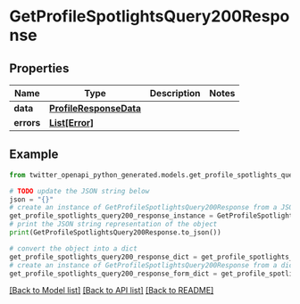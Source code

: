 # GetProfileSpotlightsQuery200Response


## Properties

Name | Type | Description | Notes
------------ | ------------- | ------------- | -------------
**data** | [**ProfileResponseData**](ProfileResponseData.md) |  | 
**errors** | [**List[Error]**](Error.md) |  | 

## Example

```python
from twitter_openapi_python_generated.models.get_profile_spotlights_query200_response import GetProfileSpotlightsQuery200Response

# TODO update the JSON string below
json = "{}"
# create an instance of GetProfileSpotlightsQuery200Response from a JSON string
get_profile_spotlights_query200_response_instance = GetProfileSpotlightsQuery200Response.from_json(json)
# print the JSON string representation of the object
print(GetProfileSpotlightsQuery200Response.to_json())

# convert the object into a dict
get_profile_spotlights_query200_response_dict = get_profile_spotlights_query200_response_instance.to_dict()
# create an instance of GetProfileSpotlightsQuery200Response from a dict
get_profile_spotlights_query200_response_form_dict = get_profile_spotlights_query200_response.from_dict(get_profile_spotlights_query200_response_dict)
```
[[Back to Model list]](../README.md#documentation-for-models) [[Back to API list]](../README.md#documentation-for-api-endpoints) [[Back to README]](../README.md)


